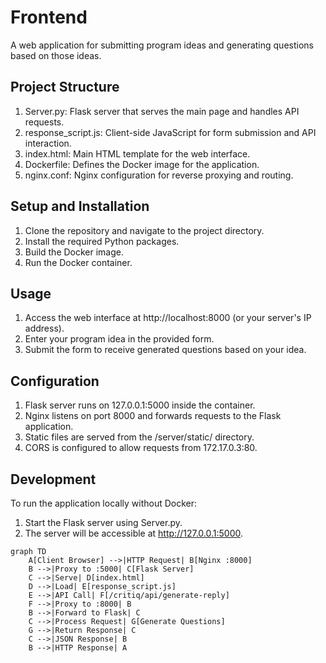 # Frontend
A web application for submitting program ideas and generating questions based on those ideas.

## Project Structure

1. Server.py: Flask server that serves the main page and handles API requests.
2. response_script.js: Client-side JavaScript for form submission and API interaction.
3. index.html: Main HTML template for the web interface.
4. Dockerfile: Defines the Docker image for the application.
5. nginx.conf: Nginx configuration for reverse proxying and routing.

## Setup and Installation

1. Clone the repository and navigate to the project directory.
2. Install the required Python packages.
3. Build the Docker image.
4. Run the Docker container.

## Usage

1. Access the web interface at http://localhost:8000 (or your server's IP address).
2. Enter your program idea in the provided form.
3. Submit the form to receive generated questions based on your idea.

## Configuration

1. Flask server runs on 127.0.0.1:5000 inside the container.
2. Nginx listens on port 8000 and forwards requests to the Flask application.
3. Static files are served from the /server/static/ directory.
4. CORS is configured to allow requests from 172.17.0.3:80.

## Development
To run the application locally without Docker:

1. Start the Flask server using Server.py.
2. The server will be accessible at http://127.0.0.1:5000.

```
graph TD
    A[Client Browser] -->|HTTP Request| B[Nginx :8000]
    B -->|Proxy to :5000| C[Flask Server]
    C -->|Serve| D[index.html]
    D -->|Load| E[response_script.js]
    E -->|API Call| F[/critiq/api/generate-reply]
    F -->|Proxy to :8000| B
    B -->|Forward to Flask| C
    C -->|Process Request| G[Generate Questions]
    G -->|Return Response| C
    C -->|JSON Response| B
    B -->|HTTP Response| A
```

